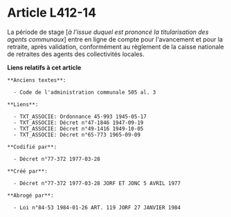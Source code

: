 # Article L412-14

La période de stage [*à l'issue duquel est prononcé la titularisation des agents communaux*] entre en ligne de compte pour
l'avancement et pour la retraite, après validation, conformément au règlement de la caisse nationale de retraites des agents
des collectivités locales.

**Liens relatifs à cet article**

	**Anciens textes**:

	  - Code de l'administration communale 505 al. 3

	**Liens**:

	  - TXT_ASSOCIE: Ordonnance 45-993 1945-05-17
	  - TXT_ASSOCIE: Décret n°47-1846 1947-09-19
	  - TXT_ASSOCIE: Décret n°49-1416 1949-10-05
	  - TXT_ASSOCIE: Décret n°65-773 1965-09-09

	**Codifié par**:

	  - Décret n°77-372 1977-03-28

	**Créé par**:

	  - Décret n°77-372 1977-03-28 JORF ET JONC 5 AVRIL 1977

	**Abrogé par**:

	  - Loi n°84-53 1984-01-26 ART. 119 JORF 27 JANVIER 1984
